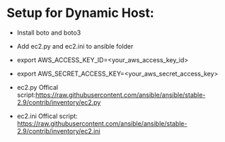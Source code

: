 # Setup for Dynamic Host:
* Install boto and boto3
* Add ec2.py and ec2.ini to ansible folder 
* export AWS_ACCESS_KEY_ID=<your_aws_access_key_id>
* export AWS_SECRET_ACCESS_KEY=<your_aws_secret_access_key>

* ec2.py Offical script:https://raw.githubusercontent.com/ansible/ansible/stable-2.9/contrib/inventory/ec2.py
* ec2.ini Offical script: https://raw.githubusercontent.com/ansible/ansible/stable-2.9/contrib/inventory/ec2.ini

